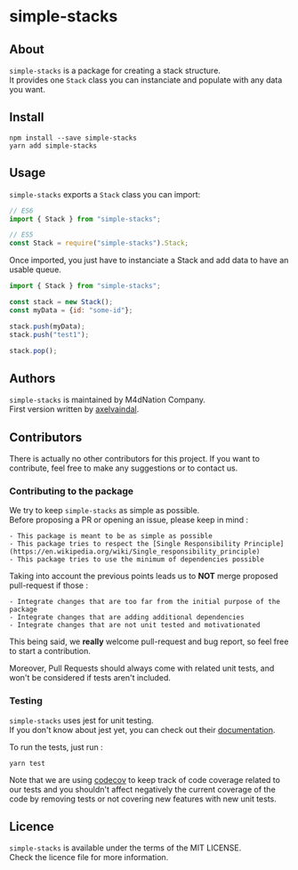 # simple-stacks

## About

`simple-stacks` is a package for creating a stack structure.  
It provides one `Stack` class you can instanciate and populate with any data you want.

## Install

`npm install --save simple-stacks`  
`yarn add simple-stacks`

## Usage

`simple-stacks` exports a `Stack` class you can import:

```javascript
// ES6
import { Stack } from "simple-stacks";

// ES5
const Stack = require("simple-stacks").Stack;
```

Once imported, you just have to instanciate a Stack and add data to have an usable queue.

```javascript
import { Stack } from "simple-stacks";

const stack = new Stack();
const myData = {id: "some-id"};

stack.push(myData);
stack.push("test1");

stack.pop();
```

## Authors

`simple-stacks` is maintained by M4dNation Company.  
First version written by [axelvaindal](https://github.com/axelvaindal).

## Contributors

There is actually no other contributors for this project.
If you want to contribute, feel free to make any suggestions or to contact us.

### Contributing to the package

We try to keep `simple-stacks` as simple as possible.  
Before proposing a PR or opening an issue, please keep in mind :

    - This package is meant to be as simple as possible
    - This package tries to respect the [Single Responsibility Principle](https://en.wikipedia.org/wiki/Single_responsibility_principle)
    - This package tries to use the minimum of dependencies possible

Taking into account the previous points leads us to **NOT** merge proposed pull-request if those :

    - Integrate changes that are too far from the initial purpose of the package
    - Integrate changes that are adding additional dependencies
    - Integrate changes that are not unit tested and motivationated

This being said, we **really** welcome pull-request and bug report, so feel free to start a contribution.

Moreover, Pull Requests should always come with related unit tests, and won't be considered if tests aren't included.

### Testing

`simple-stacks` uses jest for unit testing.  
If you don't know about jest yet, you can check out their [documentation](https://jestjs.io/en/).

To run the tests, just run : 

`yarn test`

Note that we are using [codecov](https://codecov.io) to keep track of code coverage related to our tests and you shouldn't affect negatively the current coverage of the code by removing tests or not covering new features with new unit tests.

## Licence

`simple-stacks` is available under the terms of the MIT LICENSE.  
Check the licence file for more information.